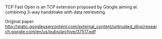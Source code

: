 TCP Fast Open is an TCP extension proposed by Google aiming at combining 3-way
handshake with data retrieveing.

Original paper: 
http://static.googleusercontent.com/external_content/untrusted_dlcp/research.google.com/en/us/pubs/archive/37517.pdf
